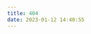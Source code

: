 ```yaml
---
title: 404
date: 2023-01-12 14:40:55
---
```

<!DOCTYPE html>
<html lang="zh-cn">
<head>
  <meta charset="UTF-8" />
  <title>404</title>
</head>
<body>
  <script type="text/javascript" src="//qzonestyle.gtimg.cn/qzone/hybrid/app/404/search_children.js" homePageName="返回宝贝回家" homePageUrl="https://www.baobeihuijia.com"></script>
</body>
</html>